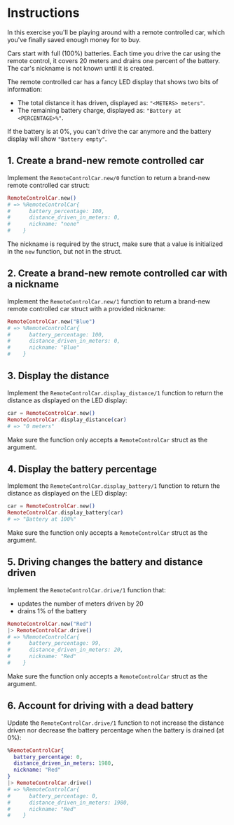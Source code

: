 # Instructions

In this exercise you'll be playing around with a remote controlled car, which you've finally saved enough money for to buy.

Cars start with full (100%) batteries. Each time you drive the car using the remote control, it covers 20 meters and drains one percent of the battery. The car's nickname is not known until it is created.

The remote controlled car has a fancy LED display that shows two bits of information:

- The total distance it has driven, displayed as: `"<METERS> meters"`.
- The remaining battery charge, displayed as: `"Battery at <PERCENTAGE>%"`.

If the battery is at 0%, you can't drive the car anymore and the battery display will show `"Battery empty"`.

## 1. Create a brand-new remote controlled car

Implement the `RemoteControlCar.new/0` function to return a brand-new remote controlled car struct:

```elixir
RemoteControlCar.new()
# => %RemoteControlCar{
#      battery_percentage: 100,
#      distance_driven_in_meters: 0,
#      nickname: "none"
#    }
```

The nickname is required by the struct, make sure that a value is initialized in the `new` function, but not in the struct.

## 2. Create a brand-new remote controlled car with a nickname

Implement the `RemoteControlCar.new/1` function to return a brand-new remote controlled car struct with a provided nickname:

```elixir
RemoteControlCar.new("Blue")
# => %RemoteControlCar{
#      battery_percentage: 100,
#      distance_driven_in_meters: 0,
#      nickname: "Blue"
#    }
```

## 3. Display the distance

Implement the `RemoteControlCar.display_distance/1` function to return the distance as displayed on the LED display:

```elixir
car = RemoteControlCar.new()
RemoteControlCar.display_distance(car)
# => "0 meters"
```

Make sure the function only accepts a `RemoteControlCar` struct as the argument.

## 4. Display the battery percentage

Implement the `RemoteControlCar.display_battery/1` function to return the distance as displayed on the LED display:

```elixir
car = RemoteControlCar.new()
RemoteControlCar.display_battery(car)
# => "Battery at 100%"
```

Make sure the function only accepts a `RemoteControlCar` struct as the argument.

## 5. Driving changes the battery and distance driven

Implement the `RemoteControlCar.drive/1` function that:

- updates the number of meters driven by 20
- drains 1% of the battery

```elixir
RemoteControlCar.new("Red")
|> RemoteControlCar.drive()
# => %RemoteControlCar{
#      battery_percentage: 99,
#      distance_driven_in_meters: 20,
#      nickname: "Red"
#    }

```

Make sure the function only accepts a `RemoteControlCar` struct as the argument.

## 6. Account for driving with a dead battery

Update the `RemoteControlCar.drive/1` function to not increase the distance driven nor decrease the battery percentage when the battery is drained (at 0%):

```elixir
%RemoteControlCar{
  battery_percentage: 0,
  distance_driven_in_meters: 1980,
  nickname: "Red"
}
|> RemoteControlCar.drive()
# => %RemoteControlCar{
#      battery_percentage: 0,
#      distance_driven_in_meters: 1980,
#      nickname: "Red"
#    }
```
